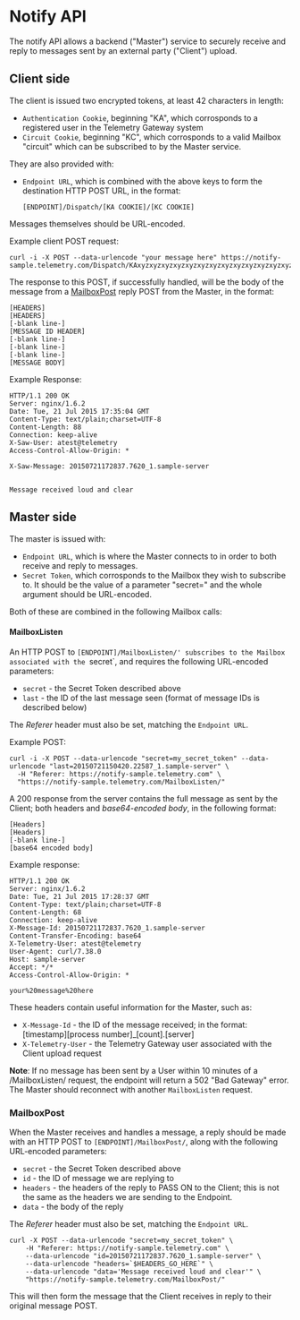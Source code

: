 Notify API
==========
The notify API allows a backend ("Master") service to securely receive and reply to messages sent by an external party ("Client") upload.

## Client side

The client is issued two encrypted tokens, at least 42 characters in length:

* `Authentication Cookie`, beginning "KA", which corrosponds to a registered user in the Telemetry Gateway system
* `Circuit Cookie`, beginning "KC", which corrosponds to a valid Mailbox "circuit" which can be subscribed to by the Master service.

They are also provided with:

* `Endpoint URL`, which is combined with the above keys to form the destination HTTP POST URL, in the format:

    `[ENDPOINT]/Dispatch/[KA COOKIE]/[KC COOKIE]`

Messages themselves should be URL-encoded.

Example client POST request:

    curl -i -X POST --data-urlencode "your message here" https://notify-sample.telemetry.com/Dispatch/KAxyzxyzxyzxyzxyzxyzxyzxyzxyzxyzxyzxyzxyzzz/KCabcdeabcdeabcdeabcdeabcdeabcdeabcdeabcdee


The response to this POST, if successfully handled, will be the body of the message from a [MailboxPost](MailboxPost) reply POST from the Master, in the format:

    [HEADERS]
    [HEADERS]
    [-blank line-]
    [MESSAGE ID HEADER]
    [-blank line-]
    [-blank line-]
    [-blank line-]
    [MESSAGE BODY]

Example Response: 

    HTTP/1.1 200 OK
    Server: nginx/1.6.2
    Date: Tue, 21 Jul 2015 17:35:04 GMT
    Content-Type: text/plain;charset=UTF-8
    Content-Length: 88
    Connection: keep-alive
    X-Saw-User: atest@telemetry
    Access-Control-Allow-Origin: *
    
    X-Saw-Message: 20150721172837.7620_1.sample-server
    
    
    Message received loud and clear


## Master side

The master is issued with:

* `Endpoint URL`, which is where the Master connects to in order to both receive and reply to messages.
* `Secret Token`, which corrosponds to the Mailbox they wish to subscribe to. It should be the value of a parameter "secret=" and the whole argument should be URL-encoded.

Both of these are combined in the following Mailbox calls:


#### MailboxListen

An HTTP POST to `[ENDPOINT]/MailboxListen/' subscribes to the Mailbox associated with the `secret`, and requires the following URL-encoded parameters:

* `secret` - the Secret Token described above
* `last` - the ID of the last message seen (format of message IDs is described below)

The *Referer* header must also be set, matching the `Endpoint URL`.

Example POST:

    curl -i -X POST --data-urlencode "secret=my_secret_token" --data-urlencode "last=20150721150420.22587_1.sample-server" \
      -H "Referer: https://notify-sample.telemetry.com" \
      "https://notify-sample.telemetry.com/MailboxListen/"
      

A 200 response from the server contains the full message as sent by the Client; both headers and *base64-encoded body*, in the following format:

    [Headers]
    [Headers]
    [-blank line-]
    [base64 encoded body]

Example response:

    HTTP/1.1 200 OK
    Server: nginx/1.6.2
    Date: Tue, 21 Jul 2015 17:28:37 GMT
    Content-Type: text/plain;charset=UTF-8
    Content-Length: 68
    Connection: keep-alive
    X-Message-Id: 20150721172837.7620_1.sample-server
    Content-Transfer-Encoding: base64
    X-Telemetry-User: atest@telemetry
    User-Agent: curl/7.38.0
    Host: sample-server
    Accept: */*
    Access-Control-Allow-Origin: *
    
    your%20message%20here
    
These headers contain useful information for the Master, such as:

* `X-Message-Id` - the ID of the message received; in the format: [timestamp][process number]_[count].[server]
* `X-Telemetry-User` - the Telemetry Gateway user associated with the Client upload request

**Note**: If no message has been sent by a User within 10 minutes of a /MailboxListen/ request, the endpoint will return a 502 "Bad Gateway" error. The Master should reconnect with another `MailboxListen` request.


### MailboxPost

When the Master receives and handles a message, a reply should be made with an HTTP POST to `[ENDPOINT]/MailboxPost/`, along with the following URL-encoded parameters:

* `secret` - the Secret Token described above
* `id` - the ID of message we are replying to
* `headers` - the headers of the reply to PASS ON to the Client; this is not the same as the headers we are sending to the Endpoint.
* `data` - the body of the reply

The *Referer* header must also be set, matching the `Endpoint URL`.

    curl -X POST --data-urlencode "secret=my_secret_token" \
        -H "Referer: https://notify-sample.telemetry.com" \
        --data-urlencode "id=20150721172837.7620_1.sample-server" \
        --data-urlencode "headers=`$HEADERS_GO_HERE`" \
        --data-urlencode "data='Message received loud and clear'" \
        "https://notify-sample.telemetry.com/MailboxPost/"

This will then form the message that the Client receives in reply to their original message POST. 
